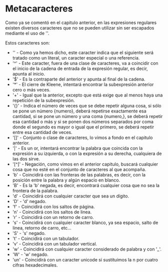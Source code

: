 # Metacaracteres
Como ya se comentó en el capitulo anterior, en las expresiones regulares existen diversos caracteres que no se pueden utilizar sin ser escapados mediante el uso de '\'.

Estos caracteres son:

* '\' - Como ya hemos dicho, este caracter indica que el siguiente será tratado como un literal, un caracter especial o una referencia.
* '^' - Este caracter, fuera de una clase de caracteres, va a coincidir con el inicio de la cadena de entrada de la expresión regular, es decir, apunta al inicio.
* '$' - Es la contraparte del anterior y apunta al final de la cadena.
* '*' - El cierre de Kleene, intentará encontrar la subexpresión anterior cero o más veces.
* '+' - Igual que la anterior, excepto que está exige que al menos haya una repetición de la subexpresión.
* '{}' - Indica el número de veces que se debe repetir alguna cosa, si sólo se pone un número {numero}, deberá repetirse exactamente esa cantidad, si se pone un número y una coma {numero,}, se deberá repetir esa cantidad o más y si se ponen dos números separados por coma donde el segundo es mayor o igual que el primero, se deberá repetir entre esa cantidad de veces.
* '[]' - Conjunto o clase de caracteres, lo vimos a fondo en el capitulo anterior.
* '|' - Es un or, intentará encontrar la palabra que coincida con la expresión a su izquierda, o con la expresión a su derecha, cualquiera de las dos sirve.
* '[^]' - Negación, como vimos en el anterior capitulo, buscará cualquier cosa que no esté en el conjunto de caracteres al que acompaña.
* 'b' - Coincidirá con las fronteras de las palabras, es decir, con la posición entre la palabra y algún espacio en blanco.
* 'B' - Es la 'b' negada, es decir, encontrará cualquier cosa que no sea la frontera de la palabra.
* 'd' - Coincidirá con cualquier caracter que sea un dígito.
* 'D' - 'd' negado.
* 'f' - Coincidirá con los saltos de página.
* 'n' - Coincidirá con los saltos de linea.
* 'r' - Coincidirá con un retorno de carro.
* 's' - Coincidirá con cualquier caracter blanco, ya sea espacio, salto de linea, retorno de carro, etc...
* 'S' - 's' negado.
* 't' - Coincidirá con un tabulador.
* 'v' - Coincidirá con un tabulador vertical.
* 'w' - Coincidirá con cualquier caracter considerado de palabra y con '_'.
* 'W' - 'w' negado.
* 'un' - Coincidirá con un caracter unicode si sustituimos la n por cuatro cifras hexadecimales.